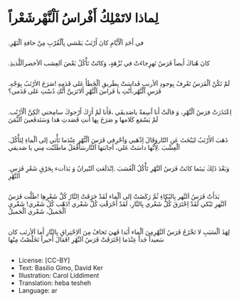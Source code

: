 # لِماذا لاتَمْلِكُ أَفْراسُ اَلْنَّهْرشَعْراً

##
.في أَحَدِ اَلْأَيَّامِ كانَ أَرْنَبٌ يَمْشي بِاْلْقُرْبِ مِنْ حافةِ اَلْنَهْرِ

##
.كانَ هُناكَ أَيضاً فَرَسُ نَهرٍجاءَتْ في نُزْهَةٍ، وَكانََتْ تَأْكُلُ بَعْضَ اَلعِشب اَلأخضراَلَلَّذيذِ

##
.لَمْ تَكُنْ اَلْفَرَسُ تَعْرِفُ بِوجودِ اَلأرنبِ فَداسَتْ بِطَريقِ اَلْخَطَأَ عَلى قَدَمِهِ
!صَرَخَ الأرْنَبُ بِوَجْهِ فَرَسِ اَلْنَّهْر،أَنْتِ يا فَراسَ اَلْنَّهْرِ 
أَلاتَرَينَّ أَنَّكِ دُسْتِ عَلى قَدَمي؟

##
.اِعْتَذَرَتْ فرَسُ اَلْنَّهْرِ، وَ قالَتْ أَنا آَسِفةٌ ياصَديقَي ،فَأَنا لَمْ أَرَكَ أَرْجوكَ سامِحني
!لَكِنَّ اَلْأرْنًب لَمْ يَسْمَع كَلامها و صَرَخَ بِها أَنتِ قَصَدتِ هَذا وَسَتَدفَعينَ اَلثَّمَنَ

##
.ذَهَبَ اَلأَرْنَبُ ليَبْحَثَ عَنِ النّاروَقَالَ اِذْهَبي وَاَحْرِقي فَرَسَ اَلْنًّهْرِ عِنْدَما تَأْتي إلى اَلْماءِ لِتَأْكُلَ اَلْعِشْبَ
.لِأَنَّها داسَتْ عَلي، أجابَتها اَلنَّارسَأَفْعَلُ ماطَلَبْت مِني يا صَديقي

##
.وَبَعْدَ ذَلِكَ بَينَما كانَتْ فَرَسُ اَلنَّهْرِ تَأْكُلُ اَلْعُشبَ
.اِنْدَلَعَتِ اَلنّيرانُ وَ بَدَاَتء بِحَرْقِ شَعْرِ فَرَسِ اَلنَّهْرِ

##
بَدَأَتْ فَرَسُ اَلنَّهر بِالبُكاءِ ثُمَّ رَكَضَتْ إلى اَلْماء لَقَدْ حَرَقَتْ اِلنَّارُ كُلَّ شَعْرِهِا
!ظَلَّت فَرَسُ اَلنَّهرِ تَبْكي لَقَدْ اِحْتَرَقَ كُلُّ شَعْري بِالنَّارِ، لَقَدْ أَحْرَقْتِ كُلَّ شَعْري
!ذَهّب كُلُ شَعْري! شَعْري اَلْجَميلُ، شَعْري اَلْجَميلُ

##
لِهَذَ اَلْسَبَبِ لا تَخْرُجُ فَرَسُ اَلنَّهْرِمِنَ اَلْماء أَبَدا
فَهيَ تَخافُ مِنَ اَلاِحْتِراقِ بِالنَّارِ أَما اَلأرنَب كان سَعيداً جَداً عِنْدَما اِحْتَرَقَتْ فَرَسُ اَلنِّهْرِ
!فَقالَ أَخيراً تَخَلْصْتُ مِنْها

##
* License: [CC-BY]
* Text: Basilio Gimo, David Ker
* Illustration: Carol Liddiment
* Translation: heba tesheh
* Language: ar
